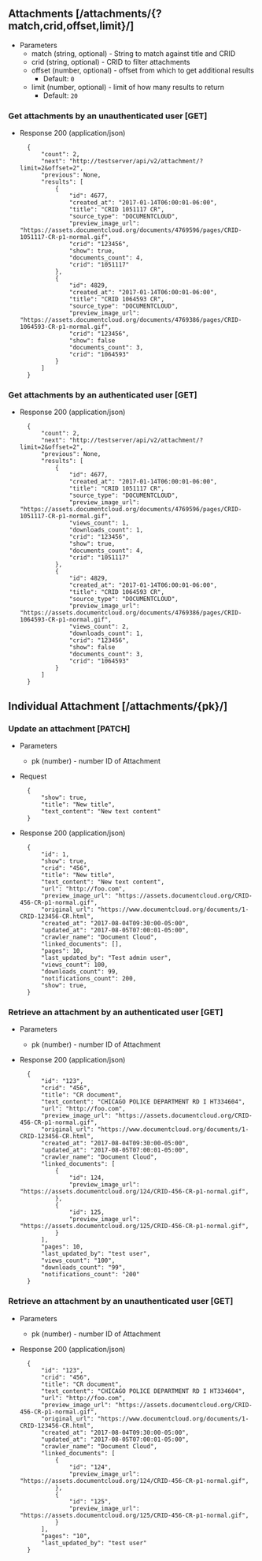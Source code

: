 ## Attachments [/attachments/{?match,crid,offset,limit}/]

+ Parameters
    + match (string, optional) - String to match against title and CRID
    + crid (string, optional) - CRID to filter attachments
    + offset (number, optional) - offset from which to get additional results
        + Default: `0`
    + limit (number, optional) - limit of how many results to return
        + Default: `20`

### Get attachments by an unauthenticated user [GET]

+ Response 200 (application/json)

        {
            "count": 2,
            "next": "http://testserver/api/v2/attachment/?limit=2&offset=2",
            "previous": None,
            "results": [
                {
                    "id": 4677,
                    "created_at": "2017-01-14T06:00:01-06:00",
                    "title": "CRID 1051117 CR",
                    "source_type": "DOCUMENTCLOUD",
                    "preview_image_url": "https://assets.documentcloud.org/documents/4769596/pages/CRID-1051117-CR-p1-normal.gif",
                    "crid": "123456",
                    "show": true,
                    "documents_count": 4,
                    "crid": "1051117"
                },
                {
                    "id": 4829,
                    "created_at": "2017-01-14T06:00:01-06:00",
                    "title": "CRID 1064593 CR",
                    "source_type": "DOCUMENTCLOUD",
                    "preview_image_url": "https://assets.documentcloud.org/documents/4769386/pages/CRID-1064593-CR-p1-normal.gif",
                    "crid": "123456",
                    "show": false
                    "documents_count": 3,
                    "crid": "1064593"
                }
            ]
        }

### Get attachments by an authenticated user [GET]

+ Response 200 (application/json)

        {
            "count": 2,
            "next": "http://testserver/api/v2/attachment/?limit=2&offset=2",
            "previous": None,
            "results": [
                {
                    "id": 4677,
                    "created_at": "2017-01-14T06:00:01-06:00",
                    "title": "CRID 1051117 CR",
                    "source_type": "DOCUMENTCLOUD",
                    "preview_image_url": "https://assets.documentcloud.org/documents/4769596/pages/CRID-1051117-CR-p1-normal.gif",
                    "views_count": 1,
                    "downloads_count": 1,
                    "crid": "123456",
                    "show": true,
                    "documents_count": 4,
                    "crid": "1051117"
                },
                {
                    "id": 4829,
                    "created_at": "2017-01-14T06:00:01-06:00",
                    "title": "CRID 1064593 CR",
                    "source_type": "DOCUMENTCLOUD",
                    "preview_image_url": "https://assets.documentcloud.org/documents/4769386/pages/CRID-1064593-CR-p1-normal.gif",
                    "views_count": 2,
                    "downloads_count": 1,
                    "crid": "123456",
                    "show": false
                    "documents_count": 3,
                    "crid": "1064593"
                }
            ]
        }


## Individual Attachment [/attachments/{pk}/]

### Update an attachment [PATCH]

+ Parameters
    + pk (number) - number ID of Attachment

+ Request

        {
            "show": true,
            "title": "New title",
            "text_content": "New text content"
        }

+ Response 200 (application/json)

        {
            "id": 1,
            "show": true,
            "crid": "456",
            "title": "New title",
            "text_content": "New text content",
            "url": "http://foo.com",
            "preview_image_url": "https://assets.documentcloud.org/CRID-456-CR-p1-normal.gif",
            "original_url": "https://www.documentcloud.org/documents/1-CRID-123456-CR.html",
            "created_at": "2017-08-04T09:30:00-05:00",
            "updated_at": "2017-08-05T07:00:01-05:00",
            "crawler_name": "Document Cloud",
            "linked_documents": [],
            "pages": 10,
            "last_updated_by": "Test admin user",
            "views_count": 100,
            "downloads_count": 99,
            "notifications_count": 200,
            "show": true,
        }

### Retrieve an attachment by an authenticated user [GET]

+ Parameters
    + pk (number) - number ID of Attachment


+ Response 200 (application/json)

        {
            "id": "123",
            "crid": "456",
            "title": "CR document",
            "text_content": "CHICAGO POLICE DEPARTMENT RD I HT334604",
            "url": "http://foo.com",
            "preview_image_url": "https://assets.documentcloud.org/CRID-456-CR-p1-normal.gif",
            "original_url": "https://www.documentcloud.org/documents/1-CRID-123456-CR.html",
            "created_at": "2017-08-04T09:30:00-05:00",
            "updated_at": "2017-08-05T07:00:01-05:00",
            "crawler_name": "Document Cloud",
            "linked_documents": [
                {
                    "id": 124,
                    "preview_image_url": "https://assets.documentcloud.org/124/CRID-456-CR-p1-normal.gif",
                },
                {
                    "id": 125,
                    "preview_image_url": "https://assets.documentcloud.org/125/CRID-456-CR-p1-normal.gif",
                }
            ],
            "pages": 10,
            "last_updated_by": "test user",
            "views_count": "100",
            "downloads_count": "99",
            "notifications_count": "200"
        }

### Retrieve an attachment by an unauthenticated user [GET]

+ Parameters
    + pk (number) - number ID of Attachment


+ Response 200 (application/json)

        {
            "id": "123",
            "crid": "456",
            "title": "CR document",
            "text_content": "CHICAGO POLICE DEPARTMENT RD I HT334604",
            "url": "http://foo.com",
            "preview_image_url": "https://assets.documentcloud.org/CRID-456-CR-p1-normal.gif",
            "original_url": "https://www.documentcloud.org/documents/1-CRID-123456-CR.html",
            "created_at": "2017-08-04T09:30:00-05:00",
            "updated_at": "2017-08-05T07:00:01-05:00",
            "crawler_name": "Document Cloud",
            "linked_documents": [
                {
                    "id": "124",
                    "preview_image_url": "https://assets.documentcloud.org/124/CRID-456-CR-p1-normal.gif",
                },
                {
                    "id": "125",
                    "preview_image_url": "https://assets.documentcloud.org/125/CRID-456-CR-p1-normal.gif",
                }
            ],
            "pages": "10",
            "last_updated_by": "test user"
        }
